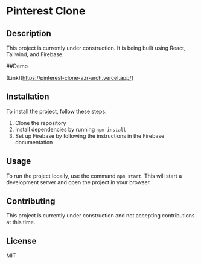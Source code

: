 # Pinterest Clone

## Description

This project is currently under construction. It is being built using React, Tailwind, and Firebase.

##Demo

(Link)[https://pinterest-clone-azr-arch.vercel.app/]

## Installation

To install the project, follow these steps:

1. Clone the repository
2. Install dependencies by running `npm install`
3. Set up Firebase by following the instructions in the Firebase documentation

## Usage

To run the project locally, use the command `npm start`. This will start a development server and open the project in your browser.

## Contributing

This project is currently under construction and not accepting contributions at this time.

## License

MIT
